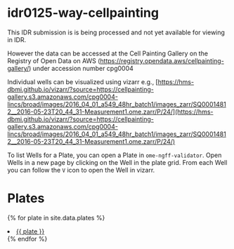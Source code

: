 # idr0125-way-cellpainting

This IDR submission is is being processed and not yet available for viewing in IDR.

However the data can be accessed at the Cell Painting Gallery on the Registry of Open Data on AWS (https://registry.opendata.aws/cellpainting-gallery/) under accession number cpg0004

Individual wells can be visualized using vizarr e.g., [https://hms-dbmi.github.io/vizarr/?source=https://cellpainting-gallery.s3.amazonaws.com/cpg0004-lincs/broad/images/2016_04_01_a549_48hr_batch1/images_zarr/SQ00014812__2016-05-23T20_44_31-Measurement1.ome.zarr/P/24/](https://hms-dbmi.github.io/vizarr/?source=https://cellpainting-gallery.s3.amazonaws.com/cpg0004-lincs/broad/images/2016_04_01_a549_48hr_batch1/images_zarr/SQ00014812__2016-05-23T20_44_31-Measurement1.ome.zarr/P/24/)

To list Wells for a Plate, you can open a Plate in `ome-ngff-validator`. Open Wells in a new page by clicking on the Well in the plate grid.
From each Well you can follow the `V` icon to open the Well in vizarr.

# Plates

{% for plate in site.data.plates %}
  <li>
    <a href="https://ome.github.io/ome-ngff-validator/?source=https://cellpainting-gallery.s3.amazonaws.com/cpg0004-lincs/broad/images/2016_04_01_a549_48hr_batch1/images_zarr/{{ plate }}">
      {{ plate }}
    </a>
  </li>
{% endfor %}
